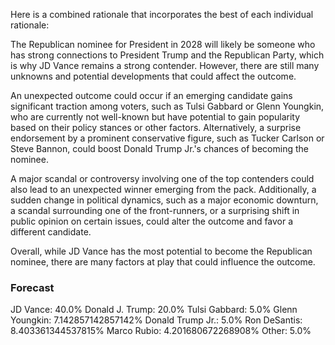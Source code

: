 Here is a combined rationale that incorporates the best of each individual rationale:

The Republican nominee for President in 2028 will likely be someone who has strong connections to President Trump and the Republican Party, which is why JD Vance remains a strong contender. However, there are still many unknowns and potential developments that could affect the outcome.

An unexpected outcome could occur if an emerging candidate gains significant traction among voters, such as Tulsi Gabbard or Glenn Youngkin, who are currently not well-known but have potential to gain popularity based on their policy stances or other factors. Alternatively, a surprise endorsement by a prominent conservative figure, such as Tucker Carlson or Steve Bannon, could boost Donald Trump Jr.'s chances of becoming the nominee.

A major scandal or controversy involving one of the top contenders could also lead to an unexpected winner emerging from the pack. Additionally, a sudden change in political dynamics, such as a major economic downturn, a scandal surrounding one of the front-runners, or a surprising shift in public opinion on certain issues, could alter the outcome and favor a different candidate.

Overall, while JD Vance has the most potential to become the Republican nominee, there are many factors at play that could influence the outcome.

### Forecast

JD Vance: 40.0%
Donald J. Trump: 20.0%
Tulsi Gabbard: 5.0%
Glenn Youngkin: 7.142857142857142%
Donald Trump Jr.: 5.0%
Ron DeSantis: 8.403361344537815%
Marco Rubio: 4.201680672268908%
Other: 5.0%